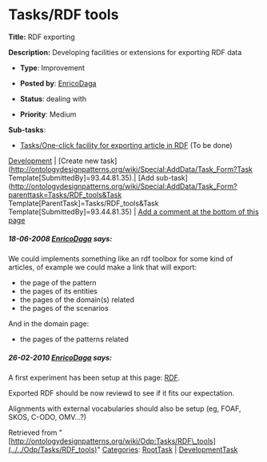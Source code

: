 #  Tasks/RDF tools


__Title:__ RDF exporting


__Description:__ Developing facilities or extensions for exporting RDF data 


  





* __Type__: Improvement
* __Posted by__: [EnricoDaga](../../User/EnricoDaga "User:EnricoDaga")
* __Status__: dealing with


* __Priority__: Medium




__Sub-tasks__:



* [Tasks/One-click facility for exporting article in RDF](../../Odp/Tasks/One-click_facility_for_exporting_article_in_RDF "Odp:Tasks/One-click facility for exporting article in RDF") (To be done)



[Development](../../Odp/Development "Odp:Development") | [Create new task](http://ontologydesignpatterns.org/wiki/Special:AddData/Task_Form?Task Template[SubmittedBy]=93.44.81.35).| [Add sub-task](http://ontologydesignpatterns.org/wiki/Special:AddData/Task_Form?parenttask=Tasks/RDF_tools&Task Template[ParentTask]=Tasks/RDF_tools&Task Template[SubmittedBy]=93.44.81.35) | [Add a comment at the bottom of this page](../index.php@title=Odp%253AAdd_comment&target=Odp%253ATasks%252F../../Odp/Tasks/RDF_tools#New_comment "http://ontologydesignpatterns.org/wiki/index.php?title=Odp:Add_comment&target=Odp:Tasks/RDF_tools#New_comment")
#####  18-06-2008 [EnricoDaga](../../User/EnricoDaga "User:EnricoDaga") says:


We could implements something like an rdf toolbox for some kind of articles, of example we could make a link that will export:



* the page of the pattern
* the pages of its entities
* the pages of the domain(s) related
* the pages of the scenarios


And in the domain page:



* the pages of the patterns related


#####  26-02-2010 [EnricoDaga](../../User/EnricoDaga "User:EnricoDaga") says:


A first experiment has been setup at this page: [RDF](../../Community/RDF "Community:RDF").


Exported RDF should be now reviewd to see if it fits our expectation.


Alignments with external vocabularies should also be setup (eg, FOAF, SKOS, C-ODO, OMV...?)





Retrieved from "[http://ontologydesignpatterns.org/wiki/Odp:Tasks/RDF\_tools](../../Odp/Tasks/RDF_tools)"
 [Categories](http://ontologydesignpatterns.org/wiki/Special:Categories "Special:Categories"): [RootTask](../../Category/RootTask "Category:RootTask") | [DevelopmentTask](../../Category/DevelopmentTask "Category:DevelopmentTask")